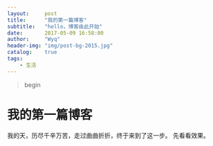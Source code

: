 ```yaml
---
layout:     post
title:      "我的第一篇博客"
subtitle:   "hello，博客由此开始"
date:       2017-05-09 16:58:00
author:     "Wyq"
header-img: "img/post-bg-2015.jpg"
catalog:    true
tags:
    - 生活
---
```


> begin

我的第一篇博客
===================

我的天，历尽千辛万苦，走过曲曲折折，终于来到了这一步。
先看看效果。
